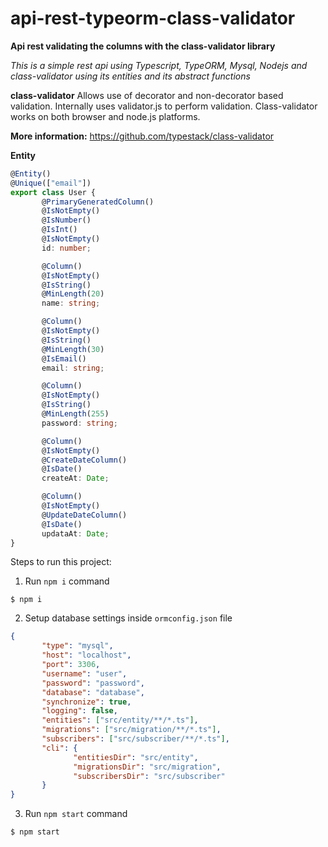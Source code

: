 # api-rest-typeorm-class-validator

**Api rest validating the columns with the class-validator library**

_This is a simple rest api using Typescript, TypeORM, Mysql, Nodejs and class-validator using its entities and its abstract functions_

**class-validator**
Allows use of decorator and non-decorator based validation. Internally uses validator.js to perform validation. Class-validator works on both browser and node.js platforms.

**More information:** https://github.com/typestack/class-validator

**Entity**

```typescript
@Entity()
@Unique(["email"])
export class User {
       @PrimaryGeneratedColumn()
       @IsNotEmpty()
       @IsNumber()
       @IsInt()
       @IsNotEmpty()
       id: number;

       @Column()
       @IsNotEmpty()
       @IsString()
       @MinLength(20)
       name: string;

       @Column()
       @IsNotEmpty()
       @IsString()
       @MinLength(30)
       @IsEmail()
       email: string;

       @Column()
       @IsNotEmpty()
       @IsString()
       @MinLength(255)
       password: string;

       @Column()
       @IsNotEmpty()
       @CreateDateColumn()
       @IsDate()
       createAt: Date;

       @Column()
       @IsNotEmpty()
       @UpdateDateColumn()
       @IsDate()
       updataAt: Date;
}
```

Steps to run this project:

1. Run `npm i` command

```console
$ npm i
```

2. Setup database settings inside `ormconfig.json` file

```json
{
       "type": "mysql",
       "host": "localhost",
       "port": 3306,
       "username": "user",
       "password": "password",
       "database": "database",
       "synchronize": true,
       "logging": false,
       "entities": ["src/entity/**/*.ts"],
       "migrations": ["src/migration/**/*.ts"],
       "subscribers": ["src/subscriber/**/*.ts"],
       "cli": {
              "entitiesDir": "src/entity",
              "migrationsDir": "src/migration",
              "subscribersDir": "src/subscriber"
       }
}
```

3. Run `npm start` command

```console
$ npm start
```
